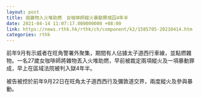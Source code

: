 ```yaml
---
layout: post
title: 拋雜物入火堆助燃　女咖啡師縱火暴動罪成囚4年半
date: 2021-04-14 11:07:17.000000000 +08:00
link: https://news.rthk.hk/rthk/ch/component/k2/1585705-20210414.htm
categories: rthk
---
```


前年9月有示威者在旺角警署外聚集，期間有人佔據太子道西行車線，並點燃雜物。一名27歲女咖啡師將雜物丟入火堆助燃，早前被裁定兩項縱火及一項暴動罪成，早上在區域法院被判入獄4年半。

被告被控於前年9月22日在旺角太子道西西行及彌敦道交界，兩度縱火及參與暴動。

